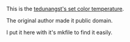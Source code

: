This is the [tedunangst's set color temperature](http://www.tedunangst.com/flak/post/sct-set-color-temperature ).

The original author made it public domain.

I put it here with it's mkfile to find it easily.
